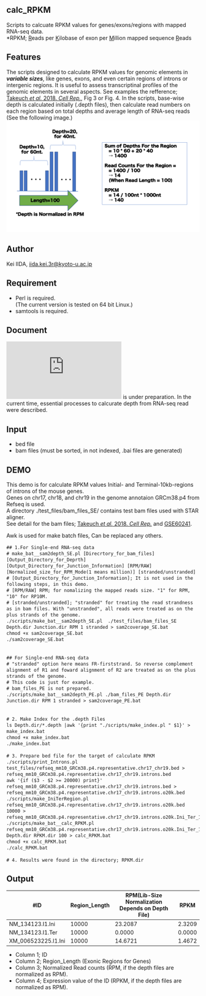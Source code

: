 calc_RPKM
---------
Scripts to calcuate RPKM values for genes/exons/regions with mapped RNA-seq data.  
\*RPKM; <ins>R</ins>eads per <ins>K</ins>ilobase of exon per <ins>M</ins>illion mapped sequence <ins>R</ins>eads   

Features
---------
The scripts designed to calculate RPKM values for genomic elements in ***variable sizes***, like genes, exons, and even certain regions of introns or intergenic regions. 
It is useful to assess transcriptinal profiles of the genomic elements in several aspects.
See examples the refference; [Takeuch *et al.* 2018. *Cell Rep.*](https://doi.org/10.1016/j.celrep.2018.03.141 "DOI"), Fig 3 or Fig. 4. 
In the scripts, base-wise depth is calculated initially (.depth files), then calculate read numbers on each region based on total depths and average length of RNA-seq reads (See the following image.)  
![HowToWork](https://github.com/keiiida/calc_RPKM/blob/master/HowToWork.png "Image")

Author
---------
Kei IIDA, iida.kei.3r@kyoto-u.ac.jp

Requirement
---------
 * Perl is required.  
  (The current version is tested on 64 bit Linux.)
 * samtools is required.

Document
---------
![Document](https://github.com/keiiida/calc_RPKM/blob/master/Document.pdf "Document") is under preparation.
In the current time, essential processes to calcurate depth from RNA-seq read were described.


Input
---------
 * bed file
 * bam files (must be sorted, in not indexed, .bai files are generated)
 
DEMO
---------
This demo is for calculate RPKM values Initial- and Terminal-10kb-regions of introns of the mouse genes.  
Genes on chr17, chr18, and chr19 in the genome annotaion GRCm38.p4 from Refseq is used.  
A directory ./test_files/bam_files_SE/ contains test bam files used with STAR aligner.  
See detail for the bam files; [Takeuch *et al.* 2018. *Cell Rep.*](https://doi.org/10.1016/j.celrep.2018.03.141 "DOI") and [GSE60241](https://www.ncbi.nlm.nih.gov/geo/query/acc.cgi?acc=GSE60241 "NCBI GEO").

Awk is used for make batch files, Can be replaced any others.
```
## 1.For Single-end RNA-seq data
# make_bat__sam2depth_SE.pl [Direcrtory_for_bam_files] [Output_Directory_for_Deprth] [Output_Directory_for_Junction_Information] [RPM/RAW] [Normalized_size_for_RPM_Mode(1 means million)] [stranded/unstranded]
# [Output_Directory_for_Junction_Information]; It is not used in the following steps, in this demo.
# [RPM/RAW] RPM; for nomalizing the mapped reads size. "1" for RPM, "10" for RP10M.
# [stranded/unstranded]; "stranded" for treating the read strandness as in bam files. With "unstranded", all reads were treated as on the plus strands of the genome.
./scripts/make_bat__sam2depth_SE.pl  ./test_files/bam_files_SE Depth.dir Junction.dir RPM 1 stranded > sam2coverage_SE.bat
chmod +x sam2coverage_SE.bat
./sam2coverage_SE.bat


## For Single-end RNA-seq data 
# "stranded" option here means FR-firststrand. So reverse complement alignment of R1 and foward alignment of R2 are treated as on the plus strands of the genome.
# This code is just for example.
# bam_files_PE is not prepared.
./scripts/make_bat__sam2depth_PE.pl ./bam_files_PE Depth.dir Junction.dir RPM 1 stranded > sam2coverage_PE.bat


# 2. Make Index for the .depth Files
ls Depth.dir/*.depth |awk '{print "./scripts/make_index.pl " $1}' > make_index.bat
chmod +x make_index.bat
./make_index.bat

# 3. Prepare bed file for the target of calculate RPKM
./scripts/print_Introns.pl test_files/refseq_mm10_GRCm38.p4.representative.chr17_chr19.bed > refseq_mm10_GRCm38.p4.representative.chr17_chr19.introns.bed
awk '{if ($3 - $2 >= 20000) print}' refseq_mm10_GRCm38.p4.representative.chr17_chr19.introns.bed > refseq_mm10_GRCm38.p4.representative.chr17_chr19.introns.o20k.bed
./scripts/make_IniTerRegion.pl refseq_mm10_GRCm38.p4.representative.chr17_chr19.introns.o20k.bed 10000 > refseq_mm10_GRCm38.p4.representative.chr17_chr19.introns.o20k.Ini_Ter_10k.bed
./scripts/make_bat__calc_RPKM.pl refseq_mm10_GRCm38.p4.representative.chr17_chr19.introns.o20k.Ini_Ter_10k.bed Depth.dir RPKM.dir 100 > calc_RPKM.bat
chmod +x calc_RPKM.bat
./calc_RPKM.bat

# 4. Results were found in the directory; RPKM.dir
```

Output
---------

| #ID | Region_Length | RPM(Lib-Size Normalization Depends on Depth File) | RPKM |
| --- | --- | --- | --- |
| NM_134123.I1.Ini | 10000 | 23.2087 | 2.3209 |  
| NM_134123.I1.Ter | 10000 | 0.0000 | 0.0000 |  
| XM_006523225.I1.Ini | 10000 | 14.6721 | 1.4672 |
* Column 1; ID
* Column 2; Region_Length (Exonic Regions for Genes)
* Column 3; Normalized Read counts (RPM, if the depth files are normalized as RPM).
* Column 4; Expression value of the ID (RPKM, if the depth files are normalized as RPM).
